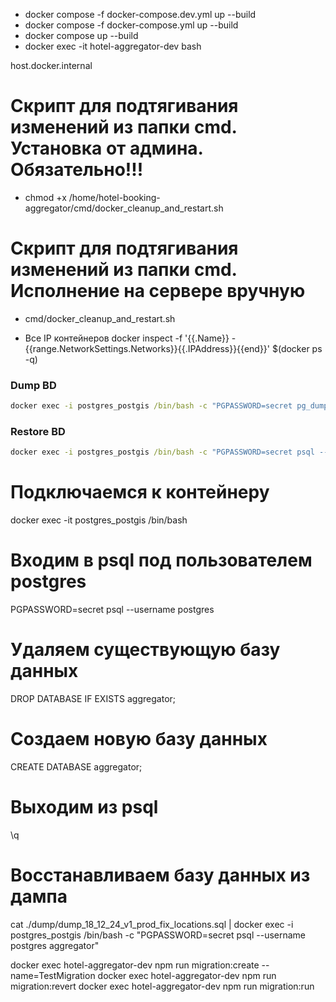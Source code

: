 * docker compose -f docker-compose.dev.yml up --build
* docker compose -f docker-compose.yml up --build
* docker compose up --build
* docker exec -it hotel-aggregator-dev bash

host.docker.internal

# Скрипт для подтягивания изменений из папки cmd. Установка от админа. Обязательно!!!  

* chmod +x  /home/hotel-booking-aggregator/cmd/docker_cleanup_and_restart.sh

# Скрипт для подтягивания изменений из папки cmd. Исполнение на сервере вручную 

* cmd/docker_cleanup_and_restart.sh

* Все IP контейнеров 
    docker inspect -f '{{.Name}} - {{range.NetworkSettings.Networks}}{{.IPAddress}}{{end}}' $(docker ps -q)

### Dump BD
``` cmd
docker exec -i postgres_postgis /bin/bash -c "PGPASSWORD=secret pg_dump --username postgres aggregator" > ./dump/dump_25_01_25_prod.sql
```

### Restore BD
``` cmd
docker exec -i postgres_postgis /bin/bash -c "PGPASSWORD=secret psql --username postgres aggregator" < ./dump/dump_25_01_25_prod.sql
```
# Подключаемся к контейнеру
docker exec -it postgres_postgis /bin/bash

# Входим в psql под пользователем postgres
PGPASSWORD=secret psql --username postgres

# Удаляем существующую базу данных
DROP DATABASE IF EXISTS aggregator;

# Создаем новую базу данных
CREATE DATABASE aggregator;

# Выходим из psql
\q

# Восстанавливаем базу данных из дампа
cat ./dump/dump_18_12_24_v1_prod_fix_locations.sql | docker exec -i postgres_postgis /bin/bash -c "PGPASSWORD=secret psql --username postgres aggregator"

docker exec hotel-aggregator-dev npm run migration:create --name=TestMigration
docker exec hotel-aggregator-dev npm run migration:revert
docker exec hotel-aggregator-dev npm run migration:run